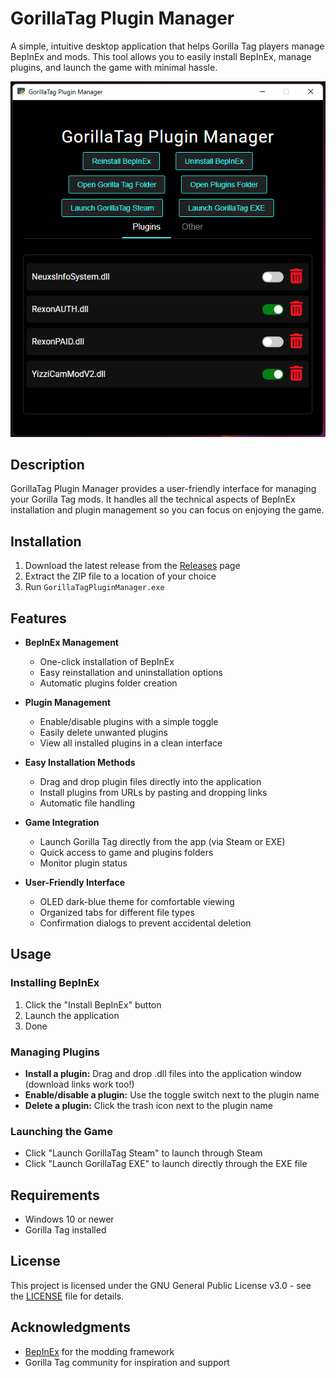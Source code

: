 # GorillaTag Plugin Manager

A simple, intuitive desktop application that helps Gorilla Tag players manage BepInEx and mods. This tool allows you to easily install BepInEx, manage plugins, and launch the game with minimal hassle.

![Screenshot of GorillaTag Plugin Manager](/assets/exampleimage.png)

## Description

GorillaTag Plugin Manager provides a user-friendly interface for managing your Gorilla Tag mods. It handles all the technical aspects of BepInEx installation and plugin management so you can focus on enjoying the game.

## Installation

1. Download the latest release from the [Releases](https://github.com/neuxs0/gorillaTag-mod-manager) page
2. Extract the ZIP file to a location of your choice
3. Run `GorillaTagPluginManager.exe`

## Features

- **BepInEx Management**
  - One-click installation of BepInEx
  - Easy reinstallation and uninstallation options
  - Automatic plugins folder creation

- **Plugin Management**
  - Enable/disable plugins with a simple toggle
  - Easily delete unwanted plugins
  - View all installed plugins in a clean interface

- **Easy Installation Methods**
  - Drag and drop plugin files directly into the application
  - Install plugins from URLs by pasting and dropping links
  - Automatic file handling

- **Game Integration**
  - Launch Gorilla Tag directly from the app (via Steam or EXE)
  - Quick access to game and plugins folders
  - Monitor plugin status

- **User-Friendly Interface**
  - OLED dark-blue theme for comfortable viewing
  - Organized tabs for different file types
  - Confirmation dialogs to prevent accidental deletion

## Usage

### Installing BepInEx

1. Click the "Install BepInEx" button
2. Launch the application
3. Done

### Managing Plugins

- **Install a plugin:** Drag and drop .dll files into the application window (download links work too!)
- **Enable/disable a plugin:** Use the toggle switch next to the plugin name
- **Delete a plugin:** Click the trash icon next to the plugin name

### Launching the Game

- Click "Launch GorillaTag Steam" to launch through Steam
- Click "Launch GorillaTag EXE" to launch directly through the EXE file

## Requirements

- Windows 10 or newer
- Gorilla Tag installed

## License

This project is licensed under the GNU General Public License v3.0 - see the [LICENSE](LICENSE) file for details.

## Acknowledgments

- [BepInEx](https://github.com/BepInEx/BepInEx) for the modding framework
- Gorilla Tag community for inspiration and support
